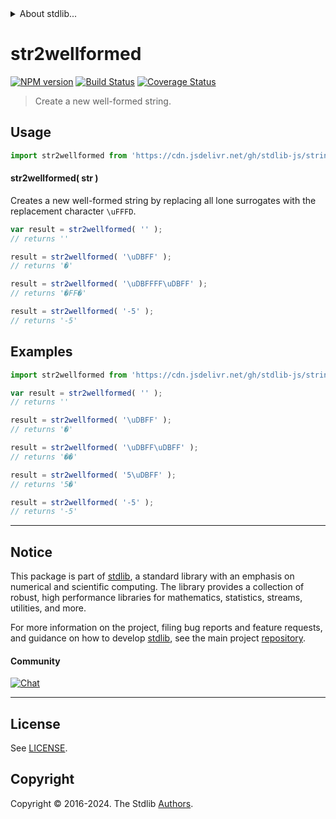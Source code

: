 <!--

@license Apache-2.0

Copyright (c) 2024 The Stdlib Authors.

Licensed under the Apache License, Version 2.0 (the "License");
you may not use this file except in compliance with the License.
You may obtain a copy of the License at

   http://www.apache.org/licenses/LICENSE-2.0

Unless required by applicable law or agreed to in writing, software
distributed under the License is distributed on an "AS IS" BASIS,
WITHOUT WARRANTIES OR CONDITIONS OF ANY KIND, either express or implied.
See the License for the specific language governing permissions and
limitations under the License.

-->


<details>
  <summary>
    About stdlib...
  </summary>
  <p>We believe in a future in which the web is a preferred environment for numerical computation. To help realize this future, we've built stdlib. stdlib is a standard library, with an emphasis on numerical and scientific computation, written in JavaScript (and C) for execution in browsers and in Node.js.</p>
  <p>The library is fully decomposable, being architected in such a way that you can swap out and mix and match APIs and functionality to cater to your exact preferences and use cases.</p>
  <p>When you use stdlib, you can be absolutely certain that you are using the most thorough, rigorous, well-written, studied, documented, tested, measured, and high-quality code out there.</p>
  <p>To join us in bringing numerical computing to the web, get started by checking us out on <a href="https://github.com/stdlib-js/stdlib">GitHub</a>, and please consider <a href="https://opencollective.com/stdlib">financially supporting stdlib</a>. We greatly appreciate your continued support!</p>
</details>

# str2wellformed

[![NPM version][npm-image]][npm-url] [![Build Status][test-image]][test-url] [![Coverage Status][coverage-image]][coverage-url] <!-- [![dependencies][dependencies-image]][dependencies-url] -->

> Create a new well-formed string.



<section class="usage">

## Usage

```javascript
import str2wellformed from 'https://cdn.jsdelivr.net/gh/stdlib-js/string-to-well-formed@deno/mod.js';
```

#### str2wellformed( str )

Creates a new well-formed string by replacing all lone surrogates with the replacement character `\uFFFD`.

<!-- eslint-disable no-new-wrappers -->

```javascript
var result = str2wellformed( '' );
// returns ''

result = str2wellformed( '\uDBFF' );
// returns '�'

result = str2wellformed( '\uDBFFFF\uDBFF' );
// returns '�FF�'

result = str2wellformed( '-5' );
// returns '-5'
```

</section>

<!-- /.usage -->

<section class="examples">

## Examples

<!-- eslint-disable no-new-wrappers -->

<!-- eslint no-undef: "error" -->

```javascript
import str2wellformed from 'https://cdn.jsdelivr.net/gh/stdlib-js/string-to-well-formed@deno/mod.js';

var result = str2wellformed( '' );
// returns ''

result = str2wellformed( '\uDBFF' );
// returns '�'

result = str2wellformed( '\uDBFF\uDBFF' );
// returns '��'

result = str2wellformed( '5\uDBFF' );
// returns '5�'

result = str2wellformed( '-5' );
// returns '-5'
```

</section>

<!-- /.examples -->

<!-- Section for related `stdlib` packages. Do not manually edit this section, as it is automatically populated. -->

<section class="related">

</section>

<!-- /.related -->

<!-- Section for all links. Make sure to keep an empty line after the `section` element and another before the `/section` close. -->


<section class="main-repo" >

* * *

## Notice

This package is part of [stdlib][stdlib], a standard library with an emphasis on numerical and scientific computing. The library provides a collection of robust, high performance libraries for mathematics, statistics, streams, utilities, and more.

For more information on the project, filing bug reports and feature requests, and guidance on how to develop [stdlib][stdlib], see the main project [repository][stdlib].

#### Community

[![Chat][chat-image]][chat-url]

---

## License

See [LICENSE][stdlib-license].


## Copyright

Copyright &copy; 2016-2024. The Stdlib [Authors][stdlib-authors].

</section>

<!-- /.stdlib -->

<!-- Section for all links. Make sure to keep an empty line after the `section` element and another before the `/section` close. -->

<section class="links">

[npm-image]: http://img.shields.io/npm/v/@stdlib/string-to-well-formed.svg
[npm-url]: https://npmjs.org/package/@stdlib/string-to-well-formed

[test-image]: https://github.com/stdlib-js/string-to-well-formed/actions/workflows/test.yml/badge.svg?branch=main
[test-url]: https://github.com/stdlib-js/string-to-well-formed/actions/workflows/test.yml?query=branch:main

[coverage-image]: https://img.shields.io/codecov/c/github/stdlib-js/string-to-well-formed/main.svg
[coverage-url]: https://codecov.io/github/stdlib-js/string-to-well-formed?branch=main

<!--

[dependencies-image]: https://img.shields.io/david/stdlib-js/string-to-well-formed.svg
[dependencies-url]: https://david-dm.org/stdlib-js/string-to-well-formed/main

-->

[chat-image]: https://img.shields.io/gitter/room/stdlib-js/stdlib.svg
[chat-url]: https://app.gitter.im/#/room/#stdlib-js_stdlib:gitter.im

[stdlib]: https://github.com/stdlib-js/stdlib

[stdlib-authors]: https://github.com/stdlib-js/stdlib/graphs/contributors

[umd]: https://github.com/umdjs/umd
[es-module]: https://developer.mozilla.org/en-US/docs/Web/JavaScript/Guide/Modules

[deno-url]: https://github.com/stdlib-js/string-to-well-formed/tree/deno
[deno-readme]: https://github.com/stdlib-js/string-to-well-formed/blob/deno/README.md
[umd-url]: https://github.com/stdlib-js/string-to-well-formed/tree/umd
[umd-readme]: https://github.com/stdlib-js/string-to-well-formed/blob/umd/README.md
[esm-url]: https://github.com/stdlib-js/string-to-well-formed/tree/esm
[esm-readme]: https://github.com/stdlib-js/string-to-well-formed/blob/esm/README.md
[branches-url]: https://github.com/stdlib-js/string-to-well-formed/blob/main/branches.md

[stdlib-license]: https://raw.githubusercontent.com/stdlib-js/string-to-well-formed/main/LICENSE

<!-- <related-links> -->


<!-- </related-links> -->

</section>

<!-- /.links -->
